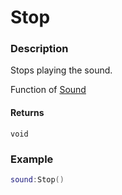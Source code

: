 # Stop

### Description

Stops playing the sound.

Function of [Sound](/classes/Sound/)

#### Returns

`void`

### Example

```lua
sound:Stop()
```
